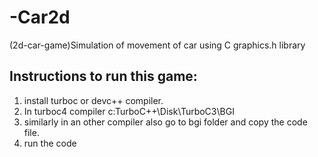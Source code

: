# -Car2d
(2d-car-game)Simulation of movement of car using C graphics.h library

Instructions to run this game:
----------------------------------------
1. install turboc or devc++ compiler.
2. In turboc4 compiler c:TurboC++\Disk\TurboC3\BGI
3. similarly in an other compiler also go to bgi folder and copy the code file.
4. run the code
